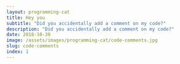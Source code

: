 ```yaml
---
layout: programming-cat
title: Hey you
subtitle: "Did you accidentally add a comment on my code?"
description: "Did you accidentally add a comment on my code?"
date: 2018-10-30
image: /assets/images/programming-cat/code-comments.jpg
slug: code-comments
index: 1
---
```

